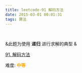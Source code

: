 ```yaml
---
title: leetcode-91 解码方法
date: 2015-03-01 00:01:31
tags: 算法
---
```



<br>

&此题为使用 **递归** 进行求解的典型 &



[91. 解码方法](https://leetcode-cn.com/problems/decode-ways/)

难度:  <font color="orange">**中等**</font>



